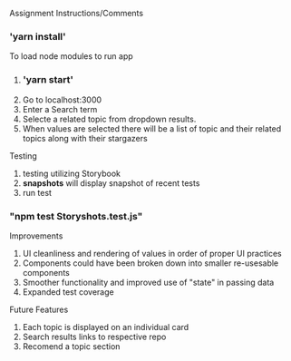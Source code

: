 Assignment Instructions/Comments
### 'yarn install'
 To load node modules to run app

1. ### 'yarn start'
2. Go to localhost:3000
3. Enter a Search term
4. Selecte a related topic from dropdown results.
5. When values are selected there will be a list of topic and their related topics along with their stargazers

Testing
1. testing utilizing Storybook
2. __snapshots__ will display snapshot of recent tests
3. run test
### "npm test Storyshots.test.js"

Improvements
1. UI cleanliness and rendering of values in order of proper UI practices
2. Components could have been broken down into smaller re-usesable components
3. Smoother functionality and improved use of "state" in passing data
4. Expanded test coverage

Future Features
1. Each topic is displayed on an individual card
2. Search results links to respective repo
3. Recomend a topic section